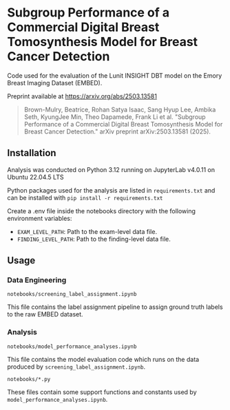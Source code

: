 # Subgroup Performance of a Commercial Digital Breast Tomosynthesis Model for Breast Cancer Detection

Code used for the evaluation of the Lunit INSIGHT DBT model on the Emory Breast Imaging Dataset (EMBED).

Preprint available at https://arxiv.org/abs/2503.13581

> Brown-Mulry, Beatrice, Rohan Satya Isaac, Sang Hyup Lee, Ambika Seth, KyungJee Min, Theo Dapamede, Frank Li et al. "Subgroup Performance of a Commercial Digital Breast Tomosynthesis Model for Breast Cancer Detection." arXiv preprint arXiv:2503.13581 (2025).

## Installation

Analysis was conducted on Python 3.12 running on JupyterLab v4.0.11 on Ubuntu 22.04.5 LTS

Python packages used for the analysis are listed in `requirements.txt` and can be installed with `pip install -r requirements.txt`

Create a .env file inside the notebooks directory with the following environment variables:

- `EXAM_LEVEL_PATH`: Path to the exam-level data file.
- `FINDING_LEVEL_PATH`: Path to the finding-level data file.

## Usage

### Data Engineering

`notebooks/screening_label_assignment.ipynb`

This file contains the label assignment pipeline to assign ground truth labels to the raw EMBED dataset.

### Analysis

`notebooks/model_performance_analyses.ipynb`

This file contains the model evaluation code which runs on the data produced by `screening_label_assignment.ipynb`.

`notebooks/*.py`

These files contain some support functions and constants used by `model_performance_analyses.ipynb`.
